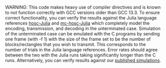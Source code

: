 WARNING: This code makes heavy use of compiler directives and is known to not function correctly with GCC versions older than GCC 13.3. To ensure correct functionality, you can verify the results against the Julia language references [hosc-Julia](https://github.com/applecoffeecake/hosc-Julia) and [mc-hosc-Julia](https://github.com/applecoffeecake/mc-hosc-Julia) which completely model the encoding, transmission, and decoding in the unterminated case. Simulation of the unterminated case can be emulated with the C programs by sending one frame (with -f 1) with the size of the frame set to be the number of blocks/rectangles that you wish to transmit. This corresponds to the number of trials in the Julia language references. Error rates should agree between the two with the Julia runs taking significantly longer than the C runs. Alternatively, you can verify results against our [published simulations](https://arxiv.org/pdf/2312.13415).
